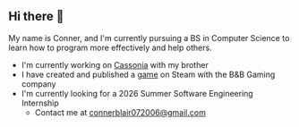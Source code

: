 ## Hi there 👋
My name is Conner, and I'm currently pursuing a BS in Computer Science to learn how to program more effectively and help others. 
- I'm currently working on [Cassonia](https://b-bgaming.com) with my brother
- I have created and published a [game](https://store.steampowered.com/app/2404060/Mr_Mookie_and_the_Runaway_Cookie/) on Steam with the B&B Gaming company
- I'm currently looking for a 2026 Summer Software Engineering Internship
  - Contact me at connerblair072006@gmail.com
<!--
**ConnerIBlair/ConnerIBlair** is a ✨ _special_ ✨ repository because its `README.md` (this file) appears on your GitHub profile.

Here are some ideas to get you started:

- 🔭 I’m currently working on ...
- 🌱 I’m currently learning ...
- 👯 I’m looking to collaborate on ...
- 🤔 I’m looking for help with ...
- 💬 Ask me about ...
- 📫 How to reach me: ...
- 😄 Pronouns: ...
- ⚡ Fun fact: ...
-->
